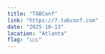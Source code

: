 ```yaml
---
title: "TABConf"
link: "https://7.tabconf.com"
date: "2025-10-13"
location: "Atlanta"
flag: "🇺🇸"
---
```

